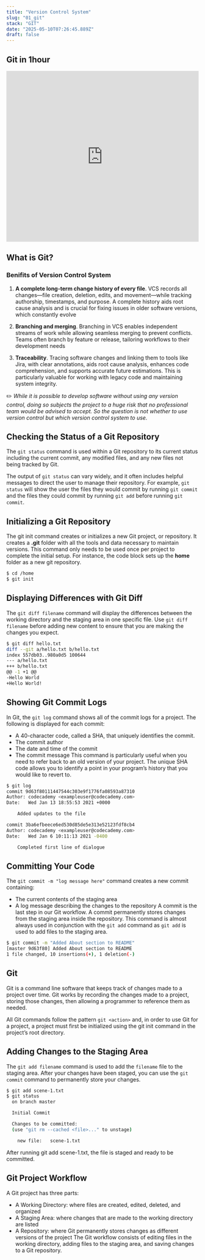 ```yaml
---
title: "Version Control System"
slug: "01_git"
stack: "GIT"
date: "2025-05-10T07:26:45.889Z"
draft: false
---
```


## Git in 1hour

<iframe width="100%" height="447" src="https://www.youtube.com/embed/8JJ101D3knE?si=fk4R0vgHibGIZSr-" title="YouTube video player" frameborder="0" allow="accelerometer; autoplay; clipboard-write; encrypted-media; gyroscope; picture-in-picture; web-share" referrerpolicy="strict-origin-when-cross-origin" allowfullscreen></iframe>

## What is Git?

### Benifits of Version Control System

1. **A complete long-term change history of every file**. VCS records all changes—file creation, deletion, edits, and movement—while tracking authorship, timestamps, and purpose. A complete history aids root cause analysis and is crucial for fixing issues in older software versions, which constantly evolve

2. **Branching and merging**. Branching in VCS enables independent streams of work while allowing seamless merging to prevent conflicts. Teams often branch by feature or release, tailoring workflows to their development needs

3. **Traceability**. Tracing software changes and linking them to tools like Jira, with clear annotations, aids root cause analysis, enhances code comprehension, and supports accurate future estimations. This is particularly valuable for working with legacy code and maintaining system integrity.

✏️ _While it is possible to develop software without using any version control, doing so subjects the project to a huge risk that no professional team would be advised to accept. So the question is not whether to use version control but which version control system to use._

## Checking the Status of a Git Repository

The `git status` command is used within a Git repository to its current status including the current commit, any modified files, and any new files not being tracked by Git.

The output of `git status` can vary widely, and it often includes helpful messages to direct the user to manage their repository. For example, `git status` will show the user the files they would commit by running `git commit` and the files they could commit by running `git add` before running `git commit`.

## Initializing a Git Repository

The git init command creates or initializes a new Git project, or repository. It creates a **.git** folder with all the tools and data necessary to maintain versions. This command only needs to be used once per project to complete the initial setup. For instance, the code block sets up the **home** folder as a new git repository.

```bash
$ cd /home
$ git init
```

## Displaying Differences with Git Diff

The `git diff filename` command will display the differences between the working directory and the staging area in one specific file. Use `git diff filename` before adding new content to ensure that you are making the changes you expect.

```bash
$ git diff hello.txt
diff --git a/hello.txt b/hello.txt
index 557db03..980a0d5 100644
--- a/hello.txt
+++ b/hello.txt
@@ -1 +1 @@
-Hello World
+Hello World!
```

## Showing Git Commit Logs

In Git, the `git log` command shows all of the commit logs for a project. The following is displayed for each commit:

- A 40-character code, called a SHA, that uniquely identifies the commit.
- The commit author
- The date and time of the commit
- The commit message
  This command is particularly useful when you need to refer back to an old version of your project. The unique SHA code allows you to identify a point in your program’s history that you would like to revert to.

```bash
$ git log
commit 9d63f80111447544c303e9f1776fa08593a87310
Author: codecademy <exampleuser@codecademy.com>
Date:   Wed Jan 13 18:55:53 2021 +0000

    Added updates to the file

commit 3ba6efbeece6ed530d85de5e313e52123fdf8cb4
Author: codecademy <exampleuser@codecademy.com>
Date:   Wed Jan 6 10:11:13 2021 -0400

    Completed first line of dialogue
```

## Committing Your Code

The `git commit -m "log message here"` command creates a new commit containing:

- The current contents of the staging area
- A log message describing the changes to the repository
  A commit is the last step in our Git workflow. A commit permanently stores changes from the staging area inside the repository. This command is almost always used in conjunction with the `git add` command as `git add` is used to add files to the staging area.

```bash
$ git commit -m "Added About section to README"
[master 9d63f80] Added About section to README
1 file changed, 10 insertions(+), 1 deletion(-)
```

## Git

Git is a command line software that keeps track of changes made to a project over time. Git works by recording the changes made to a project, storing those changes, then allowing a programmer to reference them as needed.

All Git commands follow the pattern `git <action>` and, in order to use Git for a project, a project must first be initialized using the git init command in the project’s root directory.

## Adding Changes to the Staging Area

The `git add filename` command is used to add the `filename` file to the staging area. After your changes have been staged, you can use the `git commit` command to permanently store your changes.

```bash
$ git add scene-1.txt
$ git status
  on branch master

  Initial Commit

  Changes to be committed:
  (use "git rm --cached <file>..." to unstage)

    new file:   scene-1.txt
```

After running git add scene-1.txt, the file is staged and ready to be committed.

## Git Project Workflow

A Git project has three parts:

- A Working Directory: where files are created, edited, deleted, and organized
- A Staging Area: where changes that are made to the working directory are listed
- A Repository: where Git permanently stores changes as different versions of the project
  The Git workflow consists of editing files in the working directory, adding files to the staging area, and saving changes to a Git repository.
